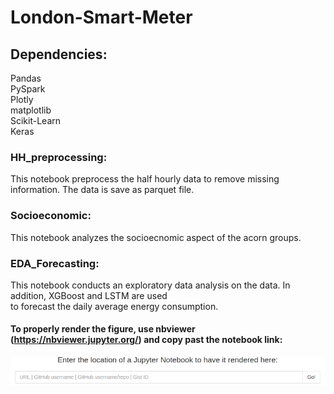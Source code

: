 # London-Smart-Meter
## Dependencies:
Pandas \
PySpark \
Plotly \
matplotlib \
Scikit-Learn \
Keras

### HH_preprocessing: 
This notebook preprocess the half hourly data to remove missing information. The data is save as parquet file. 
### Socioeconomic: 
This notebook analyzes the socioecnomic aspect of the acorn groups.
### EDA_Forecasting: 
This notebook conducts an exploratory data analysis on the data. In addition, XGBoost and LSTM are used \
to forecast the daily average energy consumption.
 #### To properly render the figure, use nbviewer (https://nbviewer.jupyter.org/) and copy past the notebook link:
 
 ![alt text](nbviewer.png)
